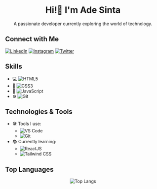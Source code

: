 <div align="center">
  <h1>Hi!👋 I'm Ade Sinta</h1>
  <p>A passionate developer currently exploring the world of technology.</p>
</div>

## Connect with Me
[![LinkedIn](https://img.shields.io/badge/LinkedIn-Connect-blue?style=for-the-badge&logo=linkedin&logoColor=white)](https://www.linkedin.com/in/adesinta/)
[![Instagram](https://img.shields.io/badge/Instagram-Follow-red?style=for-the-badge&logo=instagram&logoColor=white)](https://www.instagram.com/adesinta_/)
[![Twitter](https://img.shields.io/badge/Twitter-Follow-blue?style=for-the-badge&logo=twitter&logoColor=white)](https://twitter.com/adesintaa)

## Skills
- 💻 ![HTML5](https://img.shields.io/badge/HTML5-E34F26?style=for-the-badge&logo=html5&logoColor=white) 
- 🎨 ![CSS3](https://img.shields.io/badge/CSS3-1572B6?style=for-the-badge&logo=css3&logoColor=white) 
- 🚀 ![JavaScript](https://img.shields.io/badge/JavaScript-F7DF1E?style=for-the-badge&logo=javascript&logoColor=black) 
- ⚙️ ![Git](https://img.shields.io/badge/Git-F05032?style=for-the-badge&logo=git&logoColor=white) 

## Technologies & Tools
- 🛠️ Tools I use: 
  - ![VS Code](https://img.shields.io/badge/VS_Code-007ACC?style=for-the-badge&logo=visual-studio-code&logoColor=white) 
  - ![Git](https://img.shields.io/badge/Git-F05032?style=for-the-badge&logo=git&logoColor=white) 
- 📚 Currently learning: 
  - ![ReactJS](https://img.shields.io/badge/React-61DAFB?style=for-the-badge&logo=react&logoColor=black) 
  - ![Tailwind CSS](https://img.shields.io/badge/Tailwind_CSS-38B2AC?style=for-the-badge&logo=tailwind-css&logoColor=white)

## Top Languages
<p align="center">
  <img src="https://github-readme-stats.vercel.app/api/top-langs/?username=adesinta&layout=compact" alt="Top Langs"/>
</p>
